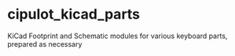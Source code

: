 # cipulot_kicad_parts
KiCad Footprint and Schematic modules for various keyboard parts, prepared as necessary
